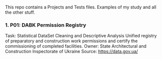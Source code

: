 This repo contains a Projects and Tests files. Examples of my study and all the other stuff.

### 1. P01: DABK Permission Registry
Task: Statistical DataSet Cleaning and Descriptive Analysis
Unified registry of preparatory and construction work permissions and certify the commissioning of completed facilities.
Owner: State Architectural and Construction Inspectorate of Ukraine
Source: https://data.gov.ua/
